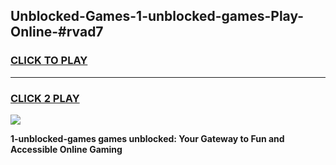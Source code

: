
## Unblocked-Games-1-unblocked-games-Play-Online-#rvad7
<h3>
<a href="https://premium.freeplayer.one?title=1-unblocked-games&ref=27F">CLICK TO PLAY</a></h3>
<hr>

<h3>
<a href="https://premium.freeplayer.one?title=1-unblocked-games&ref=27F">CLICK 2 PLAY</a>
  
</h3>

<a href="https://premium.freeplayer.one?title=1-unblocked-games&ref=27F"><img src="https://clearcache.store/games.png"></a>


**1-unblocked-games games unblocked: Your Gateway to Fun and Accessible Online Gaming**
